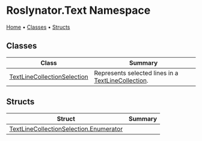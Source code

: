 <a name="_top"></a>

# Roslynator\.Text Namespace

[Home](../../README.md#_top) &#x2022; [Classes](#classes) &#x2022; [Structs](#structs)

## Classes

| Class | Summary |
| ----- | ------- |
| [TextLineCollectionSelection](TextLineCollectionSelection/README.md#_top) | Represents selected lines in a [TextLineCollection](https://docs.microsoft.com/en-us/dotnet/api/microsoft.codeanalysis.text.textlinecollection)\. |

## Structs

| Struct | Summary |
| ------ | ------- |
| [TextLineCollectionSelection.Enumerator](TextLineCollectionSelection/Enumerator/README.md#_top) | |

